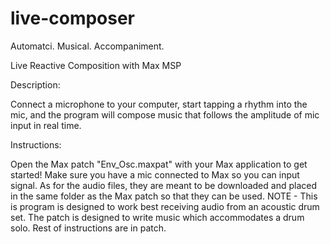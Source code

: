 # live-composer

Automatci. Musical. Accompaniment.

Live Reactive Composition with Max MSP

Description:

Connect a microphone to your computer, start tapping a rhythm into the mic, and the program will compose music that follows the amplitude of mic input in real time.

Instructions:

Open the Max patch "Env_Osc.maxpat" with your Max application to get started! Make sure you have a mic connected to Max so you can input signal. As for the audio files, they are meant to be downloaded and placed in the same folder as the Max patch so that they can be used. NOTE - This is program is designed to work best receiving audio from an acoustic drum set. The patch is designed to write music which accommodates a drum solo. Rest of instructions are in patch. 
